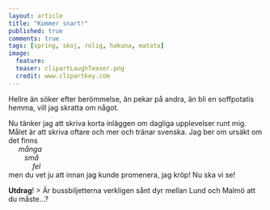 ```yaml
---
layout: article
title: "Kommer snart!"
published: true
comments: true
tags: [spring, skoj, rolig, hakuna, matata]
image:
  feature:
  teaser: clipartLaughTeaser.png
  credit: www.clipartkey.com
---
```


Hellre än söker efter berömmelse, än pekar på andra, än bli en soffpotatis hemma, vill jag skratta om något.

Nu tänker jag att skriva korta inläggen om dagliga upplevelser runt mig. Målet är att skriva oftare och mer och tränar svenska. Jag ber om ursäkt om det finns <br>
&nbsp;&nbsp;&nbsp;&nbsp; *många <br>
&nbsp;&nbsp;&nbsp;&nbsp;&nbsp;&nbsp;&nbsp;&nbsp;små <br>
&nbsp;&nbsp;&nbsp;&nbsp;&nbsp;&nbsp;&nbsp;&nbsp;&nbsp;&nbsp;&nbsp;&nbsp;fel* <br>
men du vet ju att innan jag kunde promenera, jag kröp! Nu ska vi se!

**Utdrag**! > Är bussbiljetterna verkligen sånt dyr mellan Lund och Malmö att du måste...?
